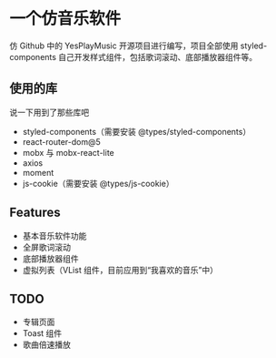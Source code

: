 # 一个仿音乐软件

仿 Github 中的 YesPlayMusic 开源项目进行编写，项目全部使用 styled-components 自己开发样式组件，包括歌词滚动、底部播放器组件等。

## 使用的库

说一下用到了那些库吧

- styled-components（需要安装 @types/styled-components）
- react-router-dom@5
- mobx 与 mobx-react-lite
- axios
- moment
- js-cookie（需要安装 @types/js-cookie）

## Features
- 基本音乐软件功能
- 全屏歌词滚动
- 底部播放器组件
- 虚拟列表（VList 组件，目前应用到“我喜欢的音乐”中）

## TODO
- 专辑页面
- Toast 组件
- 歌曲倍速播放
